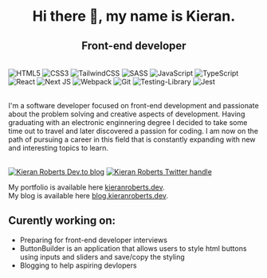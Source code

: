 <h1 align="center">Hi there 👋, my name is Kieran.</h1>
<h2 align="center">Front-end developer</h2><br />
<div>
<img alt="HTML5" src="https://img.shields.io/badge/html5%20-%23E34F26.svg?&style=for-the-badge&logo=html5&logoColor=white"/>
<img alt="CSS3" src="https://img.shields.io/badge/css3%20-%231572B6.svg?&style=for-the-badge&logo=css3&logoColor=white"/>
<img alt="TailwindCSS" src="https://img.shields.io/badge/tailwindcss%20-%2338B2AC.svg?&style=for-the-badge&logo=tailwind-css&logoColor=white"/>
<img alt="SASS" src="https://img.shields.io/badge/SASS%20-hotpink.svg?&style=for-the-badge&logo=SASS&logoColor=white"/>
<img alt="JavaScript" src="https://img.shields.io/badge/javascript%20-%23323330.svg?&style=for-the-badge&logo=javascript&logoColor=%23F7DF1E"/>
<img alt="TypeScript" src="https://img.shields.io/badge/typescript%20-%23007ACC.svg?&style=for-the-badge&logo=typescript&logoColor=white"/>
<img alt="React" src="https://img.shields.io/badge/react%20-%2320232a.svg?&style=for-the-badge&logo=react&logoColor=%2361DAFB"/>
<img alt="Next JS" src="https://img.shields.io/badge/next%20js%20-%23000000.svg?&style=for-the-badge&logo=next.js&logoColor=white"/>
<img alt="Webpack" src="https://img.shields.io/badge/webpack%20-%238DD6F9.svg?&style=for-the-badge&logo=webpack&logoColor=black" />
<img alt="Git" src="https://img.shields.io/badge/git%20-%23F05033.svg?&style=for-the-badge&logo=git&logoColor=white"/>
<img alt="Testing-Library" src="https://img.shields.io/badge/-Testing%20Library-%23E33332?&style=for-the-badge&logo=testing-library&logoColor=white"/>
<img alt="Jest" src="https://img.shields.io/badge/-jest-%23C21325?&style=for-the-badge&logo=jest&logoColor=white"/>
</div>

<br />I'm a software developer focused on front-end development and passionate about the problem solving and creative aspects of development. Having graduating with an electronic enginnering degree I decided to take some time out to travel and later discovered a passion for coding. I am now on the path of pursuing a career in this field that is constantly expanding with new and interesting topics to learn.

<br />[<img alt="Kieran Roberts Dev.to blog" src="https://img.shields.io/badge/Kieran Roberts-0A0A0A?style=for-the-badge&logo=dev.to&logoColor=white" >](https://dev.to/kieran6roberts)
[<img alt="Kieran Roberts Twitter handle" src="https://img.shields.io/badge/Kieran6dev%20-%231DA1F2.svg?&style=for-the-badge&logo=Twitter&logoColor=white" >](https://twitter.com/Kieran6dev)


My portfolio is available here [kieranroberts.dev](https://kieranroberts.dev "My portfolio").<br />
My blog is available here [blog.kieranroberts.dev](https://blog.kieranroberts.dev/).

## Curently working on:

- Preparing for front-end developer interviews
- ButtonBuilder is an application that allows users to style html buttons using inputs and sliders and save/copy the styling
- Blogging to help aspiring devlopers

